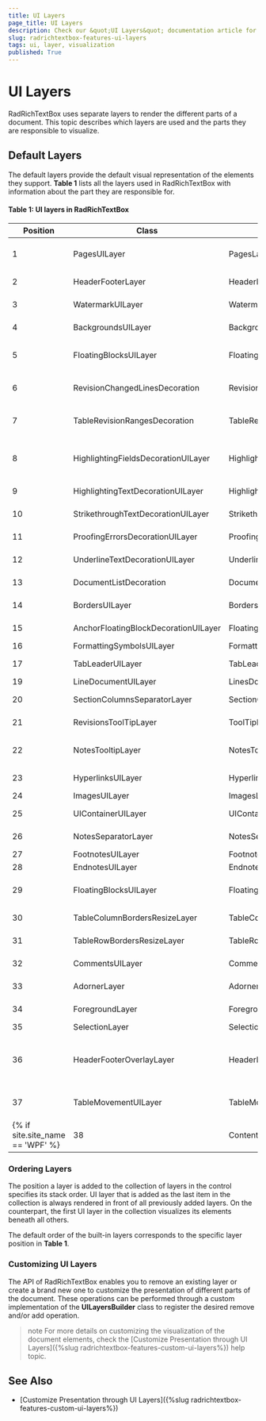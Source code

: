 ```yaml
---
title: UI Layers
page_title: UI Layers
description: Check our &quot;UI Layers&quot; documentation article for the RadRichTextBox {{ site.framework_name }} control.
slug: radrichtextbox-features-ui-layers
tags: ui, layer, visualization
published: True
---
```


# UI Layers

RadRichTextBox uses separate layers to render the different parts of a document. This topic describes which layers are used and the parts they are responsible to visualize.

## Default Layers

The default layers provide the default visual representation of the elements they support. **Table 1** lists all the layers used in RadRichTextBox with information about the part they are responsible for.

#### Table 1: UI layers in RadRichTextBox

| Position | Class                                | Layer Name                     | Description                                                                                                                                       |
|----------|--------------------------------------|--------------------------------|---------------------------------------------------------------------------------------------------------------------------------------------------|
| 1        | PagesUILayer                         | PagesLayer                     | Generates the page area with the size specified in the section properties.                                                                         |
| 2        | HeaderFooterLayer                    | HeaderFooterLayer              | Responsible to render the header and footer areas of the page.                                                                                    |
| 3        | WatermarkUILayer                     | WatermarkLayer                 | Renders the watermarks on a page.                                                                                                                 |
| 4        | BackgroundsUILayer                   | BackgroundsLayer               | Renders the background of Table, TableCell and Paragraph elements.                                                                                |
| 5        | FloatingBlocksUILayer                | FloatingBlocksBackLayer        | Visualizes the floating elements in a document that should be rendered below the other contents.                                                  |
| 6        | RevisionChangedLinesDecoration       | RevisionChangedLinesDecoration | Adds decorations for the modified inline content when using Track Changes.                                                                        |
| 7        | TableRevisionRangesDecoration        | TableRevisionRangesDecoration  | Adds decorations for the modified Table elements when using Track Changes.                                                                        |
| 8        | HighlightingFieldsDecorationUILayer  | HighlightFieldsDecoration      | Renders highlight on the fields inside a document when RadRichTextBox.FieldShadingMode is different than Never.                                   |
| 9        | HighlightingTextDecorationUILayer    | HighlightDecoration            | Visualizes the highlight of a Span, if such is applied.                                                                                           |
| 10       | StrikethroughTextDecorationUILayer   | StrikethroughDecoration        | Visualizes the strikethrough of a Span, if such is applied.                                                                                       |
| 11       | ProofingErrorsDecorationUILayer      | ProofingErrorsDecoration       | Shows the marks for misspelled words.                                                                                                             |
| 12       | UnderlineTextDecorationUILayer       | UnderlineDecoration            | Renders the underline of text, if such is applied.                                                                                                |
| 13       | DocumentListDecoration               | DocumentListDecoration         | Takes care of rendering the bullets and numberings for lists.                                                                                     |
| 14       | BordersUILayer                       | BordersDecoration              | Responsible for rendering the table borders.                                                                                                      |
| 15       | AnchorFloatingBlockDecorationUILayer | FloatingBlockAnchorDecoration  | Renders the anchor of the floating blocks.                                                                                                        |
| 16       | FormattingSymbolsUILayer             | FormattingSymbolsLayer         | Shows the formatting symbols.                                                                                                                     |
| 17       | TabLeaderUILayer                     | TabLeaderUILayer               | Generates the UI for the tab leaders.                                                                                                             |
| 19       | LineDocumentUILayer                  | LinesDocumentLayer             | Renders the lines of text content.                                                                                                                |
| 20       | SectionColumnsSeparatorLayer         | SectionColumnsSeparatorLayer   | Draws the separator between two section columns.                                                                                                  |
| 21       | RevisionsToolTipLayer                | ToolTipLayer                   | Shows a tooltip with information about a specific revision.                                                                                       |
| 22       | NotesTooltipLayer                    | NotesTooltipLayer              | Creates UI for the tooltips of footnotes and endnotes in a document.                                                                              |
| 23       | HyperlinksUILayer                    | HyperlinksLayer                | Takes care of presenting the hyperlinks.                                                                                                          |
| 24       | ImagesUILayer                        | ImagesLayer                    | Renders images.                                                                                                                                   |
| 25       | UIContainerUILayer                   | UIContainerLayer               | Takes care for the rendering of UIContainer elements.                                                                                             |
| 26       | NotesSeparatorLayer                  | NotesSeparatorLayer            | Shows the separator line between footnotes and endnotes.                                                                                          |
| 27       | FootnotesUILayer                     | FootnotesLayer                 | Renders the footnotes.                                                                                                                            |
| 28       | EndnotesUILayer                      | EndnotesLayer                  | Renders the endnotes.                                                                                                                             |
| 29       | FloatingBlocksUILayer                | FloatingBlocksFrontLayer       | Creates the UI for the floating blocks that should be rendered on top of the other content.                                                       |
| 30       | TableColumnBordersResizeLayer        | TableColumnBordersResizeLayer  | Creates the UI that enables the users to resize columns of a table.                                                                                |
| 31       | TableRowBordersResizeLayer           | TableRowBordersResizeLayer     | Creates the UI that enables the users to resize rows of a table.                                                                                   |
| 32       | CommentsUILayer                      | CommentsLayer                  | Visualizes the comments inside a document.                                                                                                        |
| 33       | AdornerLayer                         | AdornerLayer                   | Shows the image adorner allowing users to modify an image.                                                                                        |
| 34       | ForegroundLayer                      | ForegroundLayer                | Takes care of applying the correct foreground.                                                                                                    |
| 35       | SelectionLayer                       | SelectionLayer                 | Visualizes the selection.                                                                                                                         |
| 36       | HeaderFooterOverlayLayer             | HeaderFooterOverlayLayer       | Adds an additional UI when the user is editing inside headers/footers. Makes it easier to see which part of the document is edited at the moment. |
| 37       | TableMovementUILayer                 | TableMovementLayer             | Initializes and shows the table adorner. Allows moving and selecting a whole table.                                                               |
{% if site.site_name == 'WPF' %}| 38       | ContentControlsUILayer               | ContentControlsLayer           | Shows the content controls.                                                                                                                       |{% endif %}


### Ordering Layers

The position a layer is added to the collection of layers in the control specifies its stack order. UI layer that is added as the last item in the collection is always rendered in front of all previously added layers. On the counterpart, the first UI layer in the collection visualizes its elements beneath all others. 

The default order of the built-in layers corresponds to the specific layer position in **Table 1**.

### Customizing UI Layers

The API of RadRichTextBox enables you to remove an existing layer or create a brand new one to customize the presentation of different parts of the document. These operations can be performed through a custom implementation of the **UILayersBuilder** class to register the desired remove and/or add operation.

>note For more details on customizing the visualization of the document elements, check the [Customize Presentation through UI Layers]({%slug radrichtextbox-features-custom-ui-layers%}) help topic.

## See Also

* [Customize Presentation through UI Layers]({%slug radrichtextbox-features-custom-ui-layers%})

